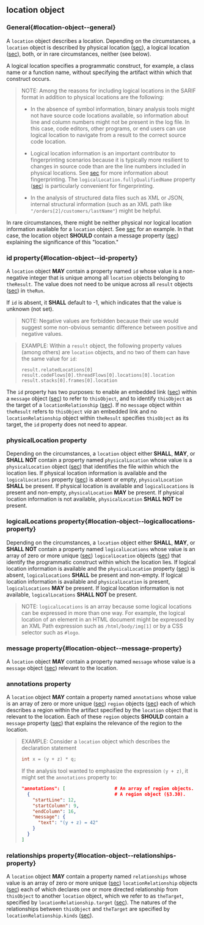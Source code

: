 ## location object

### General{#location-object--general}

A `location` object describes a location. Depending on the circumstances, a `location` object is described by physical location ([sec](#physicallocation-object)), a logical location ([sec](#logicallocation-object)), both, or in rare circumstances, neither (see below).

A logical location specifies a programmatic construct, for example, a class name or a function name, without specifying the artifact within which that construct occurs.

> NOTE: Among the reasons for including logical locations in the SARIF format in addition to physical locations are the following:
> 
> - In the absence of symbol information, binary analysis tools might not have source code locations available, so information about line and column numbers might not be present in the log file. In this case, code editors, other programs, or end users can use logical location to navigate from a result to the correct source code location.
> 
> - Logical location information is an important contributor to fingerprinting scenarios because it is typically more resilient to changes in source code than are the line numbers included in physical locations. See [sec](#normative-use-of-fingerprints-by-result-management-systems) for more information about fingerprinting. The `logicalLocation.fullyQualifiedName` property ([sec](#logicallocation-object--fullyqualifiedname-property)) is particularly convenient for fingerprinting.
> 
> - In the analysis of structured data files such as XML or JSON, internal structural information (such as an XML path like `"/orders[2]/customers/lastName"`) might be helpful.

In rare circumstances, there might be neither physical nor logical location information available for a `location` object. See [sec](#threadflowlocation-object) for an example. In that case, the location object **SHOULD** contain a message property ([sec](#location-object--message-property)) explaining the significance of this "location."

### id property{#location-object--id-property}

A `location` object **MAY** contain a property named `id` whose value is a non-negative integer that is unique among all `location` objects belonging to `theResult`. The value does not need to be unique across all `result` objects ([sec](#result-object)) in `theRun`.

If `id` is absent, it **SHALL** default to -1, which indicates that the value is unknown (not set).

> NOTE: Negative values are forbidden because their use would suggest some non-obvious semantic difference between positive and negative values.

> EXAMPLE: Within a `result` object, the following property values (among others) are `location` objects, and no two of them can have the same value for `id`:
> 
>     result.relatedLocations[0]
>     result.codeFlows[0].threadFlows[0].locations[0].location
>     result.stacks[0].frames[0].location

The `id` property has two purposes: to enable an embedded link ([sec](#messages-with-embedded-links)) within a `message` object ([sec](#message-object)) to refer to `thisObject`, and to identify `thisObject` as the target of a `locationRelationship` ([sec](#locationrelationship-object)). If no `message` object within `theResult` refers to `thisObject` *via* an embedded link and no `locationRelationship` object within `theResult` specifies `thisObject` as its target, the `id` property does not need to appear.

### physicalLocation property

Depending on the circumstances, a `location` object either **SHALL**, **MAY**, or **SHALL NOT** contain a property named `physicalLocation` whose value is a `physicalLocation` object ([sec](#physicallocation-object)) that identifies the file within which the location lies. If physical location information is available and the `logicalLocations` property ([sec](#location-object--logicallocations-property)) is absent or empty, `physicalLocation` **SHALL** be present. If physical location is available and `logicalLocations` is present and non-empty, `physicalLocation` **MAY** be present. If physical location information is not available, `physicalLocation` **SHALL NOT** be present.

### logicalLocations property{#location-object--logicallocations-property}

Depending on the circumstances, a `location` object either **SHALL**, **MAY**, or **SHALL NOT** contain a property named `logicalLocations` whose value is an array of zero or more unique ([sec](#array-properties-with-unique-values)) `logicalLocation` objects ([sec](#logicallocation-object)) that identify the programmatic construct within which the location lies. If logical location information is available and the `physicalLocation` property ([sec](#physicallocation-property)) is absent, `logicalLocations` **SHALL** be present and non-empty. If logical location information is available and `physicalLocation` is present, `logicalLocations` **MAY** be present. If logical location information is not available, `logicalLocations` **SHALL NOT** be present.

> NOTE: `logicalLocations` is an array because some logical locations can be expressed in more than one way. For example, the logical location of an element in an HTML document might be expressed by an XML Path expression such as `/html/body/img[1]` or by a CSS selector such as `#logo`.

### message property{#location-object--message-property}

A `location` object **MAY** contain a property named `message` whose value is a `message` object ([sec](#message-object)) relevant to the location.

### annotations property

A `location` object **MAY** contain a property named `annotations` whose value is an array of zero or more unique ([sec](#array-properties-with-unique-values)) `region` objects ([sec](#region-object)) each of which describes a region within the artifact specified by the `location` object that is relevant to the location. Each of these `region` objects **SHOULD** contain a `message` property ([sec](#region-object--message-property)) that explains the relevance of the region to the location.

> EXAMPLE: Consider a `location` object which describes the declaration statement
> 
> ```cs
> int x = (y + z) * q;
> ```
> 
> If the analysis tool wanted to emphasize the expression `(y + z)`, it might set the `annotations` property to:
>
> ```json
> "annotations": [                  # An array of region objects.
>   {                               # A region object (§3.30).
>     "startLine": 12,
>     "startColumn": 9,
>     "endColumn": 16,
>     "message": {
>       "text": "(y + z) = 42"
>     }
>   }
> ]
> ```

### relationships property{#location-object--relationships-property}

A `location` object **MAY** contain a property named `relationships` whose value is an array of zero or more unique ([sec](#array-properties-with-unique-values)) `locationRelationship` objects ([sec](#locationrelationship-object)) each of which declares one or more directed relationship from `thisObject` to another `location` object, which we refer to as `theTarget`, specified by `locationRelationship.target` ([sec](#locationrelationship-object--target-property)). The natures of the relationships between `thisObject` and `theTarget` are specified by `locationRelationship.kinds` ([sec](#locationrelationship-object--kinds-property)).

